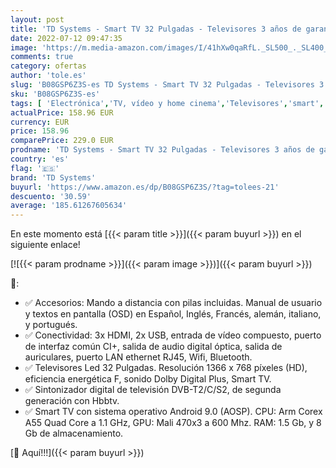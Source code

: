 ```yaml
---
layout: post
title: 'TD Systems - Smart TV 32 Pulgadas - Televisores 3 años de garantía  Android 9.0  3X HDMI  2X USB - K32DLX11HS…'
date: 2022-07-12 09:47:35
image: 'https://m.media-amazon.com/images/I/41hXw0qaRfL._SL500_._SL400_.jpg'
comments: true
category: ofertas
author: 'tole.es'
slug: 'B08GSP6Z3S-es TD Systems - Smart TV 32 Pulgadas - Televisores 3 años de...'
sku: 'B08GSP6Z3S-es'
tags: [ 'Electrónica','TV, vídeo y home cinema','Televisores','smart','td systems','tv','🇪🇸', ]
actualPrice: 158.96 EUR
currency: EUR
price: 158.96
comparePrice: 229.0 EUR
prodname: 'TD Systems - Smart TV 32 Pulgadas - Televisores 3 años de garantía  Android 9.0  3X HDMI  2X USB - K32DLX11HS…'
country: 'es'
flag: '🇪🇸'
brand: 'TD Systems'
buyurl: 'https://www.amazon.es/dp/B08GSP6Z3S/?tag=tolees-21'
descuento: '30.59'
average: '185.61267605634'
---
```


En este momento está [{{< param title >}}]({{< param buyurl >}}) en el siguiente enlace!

[![{{< param prodname >}}]({{< param image >}})]({{< param buyurl >}})

🔎:

- ✅ Accesorios: Mando a distancia con pilas incluidas. Manual de usuario y textos en pantalla (OSD) en Español, Inglés, Francés, alemán, italiano, y portugués.
- ✅ Conectividad: 3x HDMI, 2x USB, entrada de vídeo compuesto, puerto de interfaz común CI+, salida de audio digital óptica, salida de auriculares, puerto LAN ethernet RJ45, Wifi, Bluetooth.
- ✅ Televisores Led 32 Pulgadas. Resolución 1366 x 768 píxeles (HD), eficiencia energética F, sonido Dolby Digital Plus, Smart TV.
- ✅ Sintonizador digital de televisión DVB-T2/C/S2, de segunda generación con Hbbtv.
- ✅ Smart TV con sistema operativo Android 9.0 (AOSP). CPU: Arm Corex A55 Quad Core a 1.1 GHz, GPU: Mali 470x3 a 600 Mhz. RAM: 1.5 Gb, y 8 Gb de almacenamiento.

[🛒 Aquí!!!]({{< param buyurl >}})
